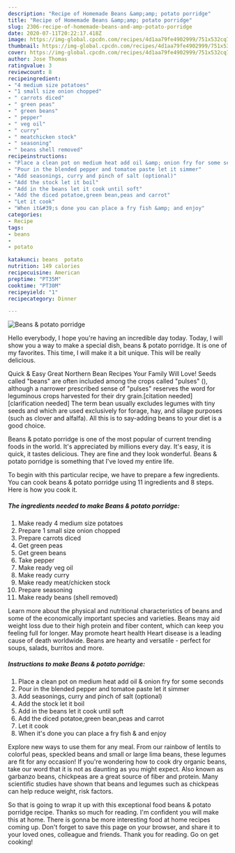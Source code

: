 ```yaml
---
description: "Recipe of Homemade Beans &amp;amp; potato porridge"
title: "Recipe of Homemade Beans &amp;amp; potato porridge"
slug: 2306-recipe-of-homemade-beans-and-amp-potato-porridge
date: 2020-07-11T20:22:17.418Z
image: https://img-global.cpcdn.com/recipes/4d1aa79fe4902999/751x532cq70/beans-potato-porridge-recipe-main-photo.jpg
thumbnail: https://img-global.cpcdn.com/recipes/4d1aa79fe4902999/751x532cq70/beans-potato-porridge-recipe-main-photo.jpg
cover: https://img-global.cpcdn.com/recipes/4d1aa79fe4902999/751x532cq70/beans-potato-porridge-recipe-main-photo.jpg
author: Jose Thomas
ratingvalue: 3
reviewcount: 8
recipeingredient:
- "4 medium size potatoes"
- "1 small size onion chopped"
- " carrots diced"
- " green peas"
- " green beans"
- " pepper"
- " veg oil"
- " curry"
- " meatchicken stock"
- " seasoning"
- " beans shell removed"
recipeinstructions:
- "Place a clean pot on medium heat add oil &amp; onion fry for some seconds"
- "Pour in the blended pepper and tomatoe paste let it simmer"
- "Add seasonings, curry and pinch of salt (optional)"
- "Add the stock let it boil"
- "Add in the beans let it cook until soft"
- "Add the diced potatoe,green bean,peas and carrot"
- "Let it cook"
- "When it&#39;s done you can place a fry fish &amp; and enjoy"
categories:
- Recipe
tags:
- beans
- 
- potato

katakunci: beans  potato 
nutrition: 149 calories
recipecuisine: American
preptime: "PT35M"
cooktime: "PT30M"
recipeyield: "1"
recipecategory: Dinner

---
```



![Beans &amp; potato porridge](https://img-global.cpcdn.com/recipes/4d1aa79fe4902999/751x532cq70/beans-potato-porridge-recipe-main-photo.jpg)

Hello everybody, I hope you're having an incredible day today. Today, I will show you a way to make a special dish, beans &amp; potato porridge. It is one of my favorites. This time, I will make it a bit unique. This will be really delicious.

Quick &amp; Easy Great Northern Bean Recipes Your Family Will Love! Seeds called &#34;beans&#34; are often included among the crops called &#34;pulses&#34; (), although a narrower prescribed sense of &#34;pulses&#34; reserves the word for leguminous crops harvested for their dry grain.[citation needed] [clarification needed] The term bean usually excludes legumes with tiny seeds and which are used exclusively for forage, hay, and silage purposes (such as clover and alfalfa). All this is to say-adding beans to your diet is a good choice.

Beans &amp; potato porridge is one of the most popular of current trending foods in the world. It's appreciated by millions every day. It's easy, it is quick, it tastes delicious. They are fine and they look wonderful. Beans &amp; potato porridge is something that I've loved my entire life.


To begin with this particular recipe, we have to prepare a few ingredients. You can cook beans &amp; potato porridge using 11 ingredients and 8 steps. Here is how you cook it.

<!--inarticleads1-->

##### The ingredients needed to make Beans &amp; potato porridge:

1. Make ready 4 medium size potatoes
1. Prepare 1 small size onion chopped
1. Prepare  carrots diced
1. Get  green peas
1. Get  green beans
1. Take  pepper
1. Make ready  veg oil
1. Make ready  curry
1. Make ready  meat/chicken stock
1. Prepare  seasoning
1. Make ready  beans (shell removed)


Learn more about the physical and nutritional characteristics of beans and some of the economically important species and varieties. Beans may aid weight loss due to their high protein and fiber content, which can keep you feeling full for longer. May promote heart health Heart disease is a leading cause of death worldwide. Beans are hearty and versatile - perfect for soups, salads, burritos and more. 

<!--inarticleads2-->

##### Instructions to make Beans &amp; potato porridge:

1. Place a clean pot on medium heat add oil &amp; onion fry for some seconds
1. Pour in the blended pepper and tomatoe paste let it simmer
1. Add seasonings, curry and pinch of salt (optional)
1. Add the stock let it boil
1. Add in the beans let it cook until soft
1. Add the diced potatoe,green bean,peas and carrot
1. Let it cook
1. When it&#39;s done you can place a fry fish &amp; and enjoy


Explore new ways to use them for any meal. From our rainbow of lentils to colorful peas, speckled beans and small or large lima beans, these legumes are fit for any occasion! If you&#39;re wondering how to cook dry organic beans, take our word that it is not as daunting as you might expect. Also known as garbanzo beans, chickpeas are a great source of fiber and protein. Many scientific studies have shown that beans and legumes such as chickpeas can help reduce weight, risk factors. 

So that is going to wrap it up with this exceptional food beans &amp; potato porridge recipe. Thanks so much for reading. I'm confident you will make this at home. There is gonna be more interesting food at home recipes coming up. Don't forget to save this page on your browser, and share it to your loved ones, colleague and friends. Thank you for reading. Go on get cooking!
